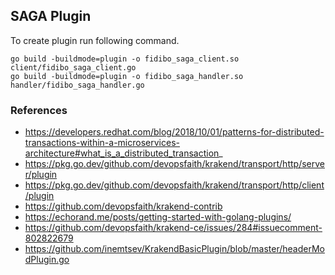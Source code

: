 ## SAGA Plugin

To create plugin run following command.

```
go build -buildmode=plugin -o fidibo_saga_client.so client/fidibo_saga_client.go
go build -buildmode=plugin -o fidibo_saga_handler.so handler/fidibo_saga_handler.go
```

### References
- https://developers.redhat.com/blog/2018/10/01/patterns-for-distributed-transactions-within-a-microservices-architecture#what_is_a_distributed_transaction_
- https://pkg.go.dev/github.com/devopsfaith/krakend/transport/http/server/plugin
- https://pkg.go.dev/github.com/devopsfaith/krakend/transport/http/client/plugin
- https://github.com/devopsfaith/krakend-contrib
- https://echorand.me/posts/getting-started-with-golang-plugins/
- https://github.com/devopsfaith/krakend-ce/issues/284#issuecomment-802822679
- https://github.com/inemtsev/KrakendBasicPlugin/blob/master/headerModPlugin.go